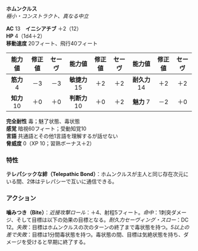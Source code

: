 **ホムンクルス**  
*極小・コンストラクト、真なる中立*

**AC** 13　**イニシアチブ** ＋2（12）  
**HP** 4（1d4＋2）  
**移動速度** 20フィート、飛行40フィート

| 能力値 | 修正値 | セーヴ | 能力値 | 修正値 | セーヴ | 能力値 | 修正値 | セーヴ |
|:---:|:---:|:---:|:---:|:---:|:---:|:---:|:---:|:---:|
| **筋力** 4 | －3 | －3 | **敏捷力** 15 | ＋2 | ＋2 | **耐久力** 14 | ＋2 | ＋2 |
| **知力** 10 | ＋0 | ＋0 | **判断力** 10 | ＋0 | ＋2 | **魅力** 7 | －2 | ＋0 |

**完全耐性** 毒；魅了状態、毒状態  
**感覚** 暗視60フィート；受動知覚10  
**言語** 共通語とその他1言語を理解するが話せない  
**脅威度** 0（XP 10；習熟ボーナス＋2）

### 特性
**テレパシックな絆（Telepathic Bond）**：ホムンクルスが主人と同じ存在次元にいる間、2体はテレパシーで互いに通信できる。

### アクション
**噛みつき（Bite）**：*近接攻撃ロール*：＋4、射程5フィート。*命中*：1刺突ダメージ、そして目標は以下の効果の目標となる。*耐久力セーヴィング・スロー*：DC 12。*失敗*：目標はホムンクルスの次のターンの終了まで毒状態を持つ。*5以上の差で失敗*：目標は1分間毒状態を持つ。毒状態の間、目標は気絶状態を持ち、ダメージを受けると早期に終了する。